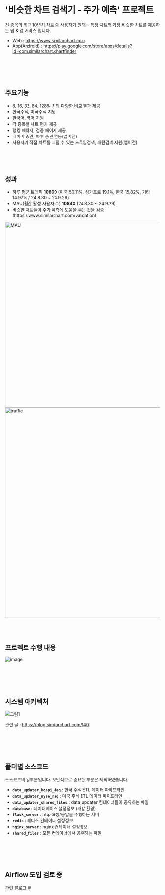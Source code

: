 # '비슷한 차트 검색기 - 주가 예측' 프로젝트

전 종목의 최근 10년치 차트 중 사용자가 원하는 특정 차트와 가장 비슷한 차트를 제공하는 웹 & 앱 서비스 입니다.

- Web : https://www.similarchart.com
- App(Android) : https://play.google.com/store/apps/details?id=com.similarchart.chartfinder

<br>
<br>
<br>
<br>
 
## 주요기능
- 8, 16, 32, 64, 128일 치의 다양한 비교 결과 제공
- 한국주식, 미국주식 지원
- 한국어, 영어 지원
- 각 종목별 차트 평가 제공
- 랭킹 페이지, 검증 페이지 제공
- 네이버 증권, 야후 증권 연동(앱버전)
- 사용자가 직접 차트를 그릴 수 있는 드로잉검색, 패턴검색 지원(앱버전)
  
<br>
<br>
<br>

## 성과
- 하루 평균 트래픽 **10800** (미국 50.11%, 싱가포르 19.1%, 한국 15.82%, 기타 14.97% / 24.8.30 ~ 24.9.29)
- MAU(월간 활성 사용자 수) **10840** (24.8.30 ~ 24.9.29)
- 비슷한 차트들이 주가 예측에 도움을 주는 것을 검증 (https://www.similarchart.com/validation)
  
<img width="605" alt="MAU" src="https://github.com/user-attachments/assets/86c2f8a7-d6a1-4897-8e68-357f997d2594">


<img width="685" alt="traffic" src="https://github.com/user-attachments/assets/1aa8dbf2-e291-4564-b64f-fb67b1ba62dd">


<br>
<br>
<br>
<br>

## 프로젝트 수행 내용

![image](https://github.com/user-attachments/assets/4a1abaca-b3d4-4d1e-8033-9ead41c68966)

<br>
<br>
<br>
<br>

## 시스템 아키텍처

![그림1](https://github.com/user-attachments/assets/ef6b0e27-b39b-4577-aaa5-c01e222cfee0)

관련 글 : https://blog.similarchart.com/140

<br>
<br>
<br>
<br>

## 폴더별 소스코드
소스코드의 일부분입니다. 보안적으로 중요한 부분은 제외하였습니다.

- **`data_updater_kospi_daq`** : 한국 주식 ETL 데이터 파이프라인
- **`data_updater_nyse_naq`** : 미국 주식 ETL 데이터 파이프라인
- **`data_updater_shared_files`** : data_updater 컨테이너들이 공유하는 파일
- **`database`** : 데이터베이스 설정정보 (개발 환경)
- **`flask_server`** : http 요청/응답을 수행하는 서버
- **`redis`** : 레디스 컨테이너 설정정보
- **`nginx_server`** : nginx 컨테이너 설정정보
- **`shared_files`** : 모든 컨테이너에서 공유하는 파일

<br>
<br>
<br>
<br>

## Airflow 도입 검토 중
[관련 블로그 글](https://blog.similarchart.com/253)
